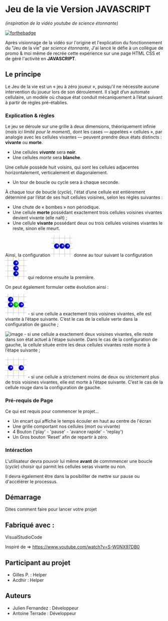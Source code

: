 # Jeu de la vie Version JAVASCRIPT
_(inspiration de la vidéo youtube de science étonnante)_

[![forthebadge](http://forthebadge.com/images/badges/built-with-love.svg)](https://www.linkedin.com/in/julien-fernandez-20b5b027/)

Après visionnage de la vidéo sur l'origine et l'explication du fonctionnement du "Jeu de la vie" par *science étonnante*,
J'ai lancé le défie à un collègue de promo & moi même de recrée cette expérience sur une page HTML CSS et de géré l'activité en **JAVASCRIPT**.

## Le principe

Le Jeu de la vie est un « jeu à zéro joueur », puisqu'il ne nécessite aucune intervention du joueur lors de son déroulement. 
Il s’agit d’un automate cellulaire, un modèle où chaque état conduit mécaniquement à l’état suivant à partir de règles pré-établies.

### Explication & règles

Le jeu se déroule sur une grille à deux dimensions, théoriquement infinie (*mais ici limité pour le moment*), dont les cases — appelées « cellules »,
 par analogie avec les cellules vivantes — peuvent prendre deux états distincts : **vivante** ou  **morte**.

 - Une cellules ***vivante*** sera **noir**.
 - Une cellules *morte* sera **blanche**.

Une cellule possède huit voisins, qui sont les cellules adjacentes horizontalement, verticalement et diagonalement.

- Un tour de boucle ou cycle sera à chaque seconde.

À chaque tour de boucle (*cycle*), l'état d’une cellule est entièrement déterminé par l’état de ses huit cellules voisines, selon les règles suivantes :

- Une chute de « bombes » non périodique.
- Une cellule **morte** possédant exactement trois cellules voisines vivantes devient vivante (elle naît) ;
- Une cellule **vivante** possédant deux ou trois cellules voisines vivantes le reste, sinon elle meurt.

Ainsi, la configuration ![image](./exempleReadMe/Gol-blinker1.png) donne au tour suivant la configuration ![image](./exempleReadMe/Gol-blinker2.png) qui redonne ensuite la première.

On peut également formuler cette évolution ainsi :

![image](./exempleReadMe/Gol-born.png) - si une cellule a exactement trois voisines vivantes, elle est vivante à l’étape suivante.
C’est le cas de la cellule verte dans la configuration de gauche ;

![image](../exempleReadMe/Gol-dead.png) - si une cellule a exactement deux voisines vivantes, elle reste dans son état actuel à l’étape suivante.
Dans le cas de la configuration de gauche, la cellule située entre les deux cellules vivantes reste morte à l’étape suivante ;

![image](./exempleReadMe/Gol-nochange.png) - si une cellule a strictement moins de deux ou strictement plus de trois voisines vivantes, elle est morte à l’étape suivante.
C’est le cas de la cellule rouge dans la configuration de gauche.

### Pré-requis de Page

Ce qui est requis pour commencer le projet...

- Un encart qui affiche le temps écouler en haut au centre de l'écran 
- Une grille comportant nos cellules (mort ou vivante)
- 4 Bouton ('play' - 'pause' - 'avance rapide' - 'replay')
- Un Gros bouton 'Reset' afin de repartir à zéro.

### Intéraction

L'utilisateur devra pouvoir lui même **avant** de commmencer une boucle (*cycle*) choisir qui parmit les cellules seras vivante ou non. 

Il devra également être dans la posibiliter de mettre sur pause ou d'accélérer le processus.

## Démarrage

Dites comment faire pour lancer votre projet

## Fabriqué avec :

VisualStudioCode

Inspiré de => https://www.youtube.com/watch?v=S-W0NX97DB0

## Participant au projet 

- Gilles P. : Helper
- Acdhir : Helper

## Auteurs

- Julien Fernandez : Développeur
- Antoine Terrade : Développeur
